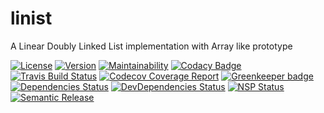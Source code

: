 # linist
A Linear Doubly Linked List implementation with Array like prototype

[![License](https://img.shields.io/npm/l/linist.svg)](http://opensource.org/licenses/MIT)
[![Version](https://img.shields.io/npm/v/linist.svg)](http://npm.im/linist)
[![Maintainability](https://api.codeclimate.com/v1/badges/89720625c0392ae435d8/maintainability)](https://codeclimate.com/github/umut-sahin/linist/maintainability)
[![Codacy Badge](https://api.codacy.com/project/badge/Grade/f2e419c1fde5411e9f98c455421e51e3)](https://www.codacy.com/app/umut-sahin/linist?utm_source=github.com&amp;utm_medium=referral&amp;utm_content=umut-sahin/linist&amp;utm_campaign=Badge_Grade)
[![Travis Build Status](https://travis-ci.org/umut-sahin/linist.svg?branch=master)](https://travis-ci.org/umut-sahin/linist)
[![Codecov Coverage Report](https://img.shields.io/codecov/c/github/umut-sahin/linist/master.svg)](https://codecov.io/gh/umut-sahin/linist)
[![Greenkeeper badge](https://badges.greenkeeper.io/umut-sahin/linist.svg)](https://greenkeeper.io/)
[![Dependencies Status](https://david-dm.org/umut-sahin/linist/status.svg)](https://david-dm.org/umut-sahin/linist)
[![DevDependencies Status](https://david-dm.org/umut-sahin/linist/dev-status.svg)](https://david-dm.org/umut-sahin/linist?type=dev)
[![NSP Status](https://nodesecurity.io/orgs/linist/projects/16525912-3f0e-4a32-a965-c2bfa58c230f/badge)](https://nodesecurity.io/orgs/linist/projects/16525912-3f0e-4a32-a965-c2bfa58c230f)
[![Semantic Release](https://img.shields.io/badge/%20%20%F0%9F%93%A6%F0%9F%9A%80-semantic--release-e10079.svg)](https://github.com/semantic-release/semantic-release)
